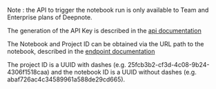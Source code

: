 Note : the API to trigger the notebook run is only available to Team and Enterprise plans of Deepnote.

The generation of the API Key is described in the [api documentation](https://deepnote.com/docs/deepnote-api)

The Notebook and Project ID can be obtained via the URL path to the notebook, described in the [endpoint documentation](https://deepnote.com/docs/api-execute-notebook)

The project ID is a UUID with dashes (e.g. 25fcb3b2-cf3d-4c08-9b24-4306f1518caa) and the notebook ID is a UUID without dashes (e.g. abaf726ac4c34589961a588de29cd665).

